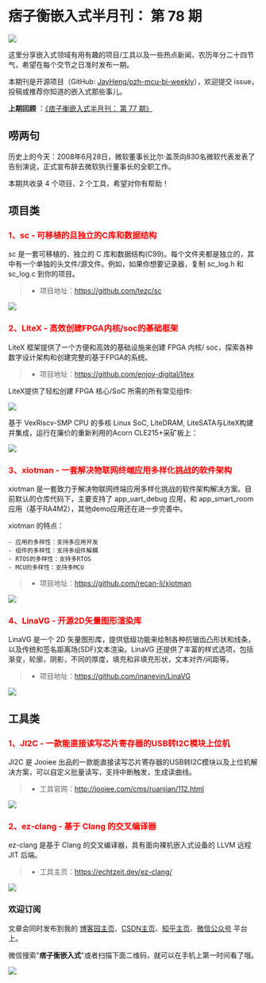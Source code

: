 # 痞子衡嵌入式半月刊： 第 78 期

![](https://raw.githubusercontent.com/JayHeng/pzh-mcu-bi-weekly/master/pics/pzh_mcu_bi_weekly.PNG)

这里分享嵌入式领域有用有趣的项目/工具以及一些热点新闻，农历年分二十四节气，希望在每个交节之日准时发布一期。

本期刊是开源项目（GitHub: [JayHeng/pzh-mcu-bi-weekly](https://github.com/JayHeng/pzh-mcu-bi-weekly)），欢迎提交 issue，投稿或推荐你知道的嵌入式那些事儿。

**上期回顾** ：[《痞子衡嵌入式半月刊： 第 77 期》](https://www.cnblogs.com/henjay724/p/17438279.html)

## 唠两句

历史上的今天：2008年6月28日，微软董事长比尔·盖茨向830名微软代表发表了告别演说，正式宣布辞去微软执行董事长的全职工作。

本期共收录 4 个项目、2 个工具，希望对你有帮助！

## 项目类

### <font color="red">1、sc - 可移植的且独立的C库和数据结构</font>

sc 是一套可移植的、独立的 C 库和数据结构(C99)。每个文件夹都是独立的，其中有一个单独的头文件/源文件。例如，如果你想要记录器，复制 sc_log.h 和 sc_log.c 到你的项目。

> * 项目地址：https://github.com/tezc/sc

![](https://raw.githubusercontent.com/JayHeng/pzh-mcu-bi-weekly/master/pics/issue-078/sc.PNG)

### <font color="red">2、LiteX - 高效创建FPGA内核/soc的基础框架</font>

LiteX 框架提供了一个方便和高效的基础设施来创建 FPGA 内核/ soc，探索各种数字设计架构和创建完整的基于FPGA的系统。

> * 项目地址：https://github.com/enjoy-digital/litex

LiteX提供了轻松创建 FPGA 核心/SoC 所需的所有常见组件:

![](https://raw.githubusercontent.com/JayHeng/pzh-mcu-bi-weekly/master/pics/issue-078/LiteX2.PNG)

基于 VexRiscv-SMP CPU 的多核 Linux SoC, LiteDRAM, LiteSATA与LiteX构建并集成，运行在廉价的重新利用的Acorn CLE215+采矿板上：

![](https://raw.githubusercontent.com/JayHeng/pzh-mcu-bi-weekly/master/pics/issue-078/LiteX.PNG)

### <font color="red">3、xiotman - 一套解决物联网终端应用多样化挑战的软件架构</font>

xiotman 是一套致力于解决物联网终端应用多样化挑战的软件架构解决方案。目前默认的仓库代码下，主要支持了 app_uart_debug 应用，和 app_smart_room 应用（基于RA4M2），其他demo应用还在进一步完善中。

xiotman 的特点：

```text
- 应用的多样性：支持多应用开发
- 组件的多样性：支持多组件解耦
- RTOS的多样性：支持多RTOS
- MCU的多样性：支持多MCU
```

> * 项目地址：https://github.com/recan-li/xiotman

![](https://raw.githubusercontent.com/JayHeng/pzh-mcu-bi-weekly/master/pics/issue-078/xiotman.PNG)

### <font color="red">4、LinaVG - 开源2D矢量图形渲染库</font>

LinaVG 是一个 2D 矢量图形库，提供低级功能来绘制各种抗锯齿凸形状和线条，以及传统和签名距离场(SDF)文本渲染。LinaVG 还提供了丰富的样式选项，包括渐变，轮廓，阴影，不同的厚度，填充和非填充形状，文本对齐/间距等。

> * 项目地址：https://github.com/inanevin/LinaVG

![](https://raw.githubusercontent.com/JayHeng/pzh-mcu-bi-weekly/master/pics/issue-078/LinaVG.PNG)

## 工具类

### <font color="red">1、JI2C - 一款能直接读写芯片寄存器的USB转I2C模块上位机</font>

JI2C 是 Jooiee 出品的一款能直接读写芯片寄存器的USB转I2C模块以及上位机解决方案，可以自定义批量读写，支持中断触发，生成读曲线。

> * 工具官网：http://jooiee.com/cms/ruanjian/112.html

![](https://raw.githubusercontent.com/JayHeng/pzh-mcu-bi-weekly/master/pics/issue-078/JI2C.PNG)

### <font color="red">2、ez-clang - 基于 Clang 的交叉编译器</font>

ez-clang 是基于 Clang 的交叉编译器，具有面向裸机嵌入式设备的 LLVM 远程 JIT 后端。

> * 工具主页：https://echtzeit.dev/ez-clang/

![](https://raw.githubusercontent.com/JayHeng/pzh-mcu-bi-weekly/master/pics/issue-078/ez-clang.PNG)

### 欢迎订阅

文章会同时发布到我的 [博客园主页](https://www.cnblogs.com/henjay724/)、[CSDN主页](https://blog.csdn.net/henjay724)、[知乎主页](https://www.zhihu.com/people/henjay724)、[微信公众号](http://weixin.sogou.com/weixin?type=1&query=痞子衡嵌入式) 平台上。

微信搜索"__痞子衡嵌入式__"或者扫描下面二维码，就可以在手机上第一时间看了哦。

![](https://raw.githubusercontent.com/JayHeng/pzhmcu-picture/master/wechat/pzhMcu_qrcode_258x258.jpg)

